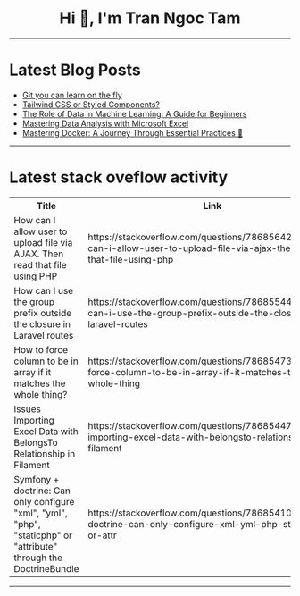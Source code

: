 <h1 align="center">Hi 👋, I'm Tran Ngoc Tam</h1>

---

# Latest Blog Posts 
<!-- BLOG-POST-LIST:START -->
- [Git you can learn on the fly](https://dev.to/mibii/git-you-can-learn-on-the-fly-366b)
- [Tailwind CSS or Styled Components?](https://dev.to/eyesaidyo/tailwind-css-or-styled-components-1dj3)
- [The Role of Data in Machine Learning: A Guide for Beginners](https://dev.to/fizza_c3e734ee2a307cf35e5/the-role-of-data-in-machine-learning-a-guide-for-beginners-2ll0)
- [Mastering Data Analysis with Microsoft Excel](https://dev.to/quantumcybersolution/mastering-data-analysis-with-microsoft-excel-2j7n)
- [Mastering Docker: A Journey Through Essential Practices 🚀](https://dev.to/labex/mastering-docker-a-journey-through-essential-practices-5fh1)
<!-- BLOG-POST-LIST:END -->

---

# Latest stack oveflow activity
<table>
  <tr><th>Title</th><th>Link</th></tr>
  <!-- STACKOVERFLOW:START --><tr><td>How can I allow user to upload file via AJAX. Then read that file using PHP</td><td>https://stackoverflow.com/questions/78685642/how-can-i-allow-user-to-upload-file-via-ajax-then-read-that-file-using-php</td></tr><tr><td>How can I use the group prefix outside the closure in Laravel routes</td><td>https://stackoverflow.com/questions/78685544/how-can-i-use-the-group-prefix-outside-the-closure-in-laravel-routes</td></tr><tr><td>How to force column to be in array if it matches the whole thing?</td><td>https://stackoverflow.com/questions/78685473/how-to-force-column-to-be-in-array-if-it-matches-the-whole-thing</td></tr><tr><td>Issues Importing Excel Data with BelongsTo Relationship in Filament</td><td>https://stackoverflow.com/questions/78685447/issues-importing-excel-data-with-belongsto-relationship-in-filament</td></tr><tr><td>Symfony + doctrine: Can only configure &quot;xml&quot;, &quot;yml&quot;, &quot;php&quot;, &quot;staticphp&quot; or &quot;attribute&quot; through the DoctrineBundle</td><td>https://stackoverflow.com/questions/78685410/symfony-doctrine-can-only-configure-xml-yml-php-staticphp-or-attr</td></tr><!-- STACKOVERFLOW:END -->
</table>

---



